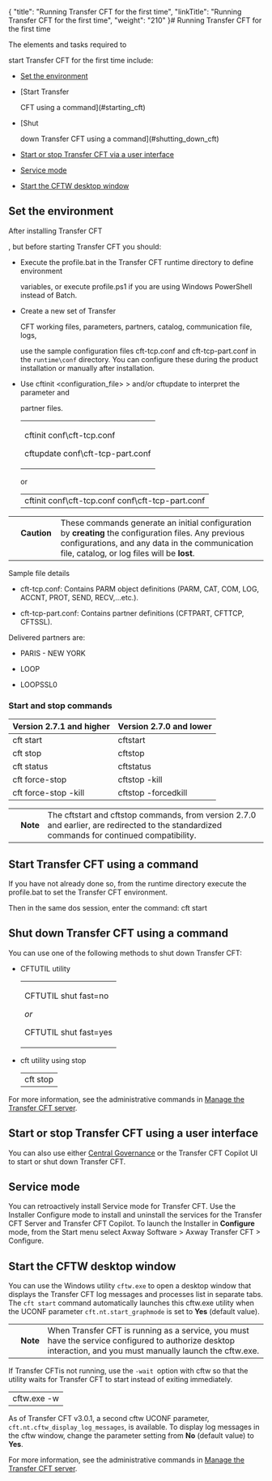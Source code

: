 {
    "title": "Running Transfer CFT for the first time",
    "linkTitle": "Running Transfer CFT for the first time",
    "weight": "210"
}# <span id="kanchor5"></span><span id="Running_CFT_for_the_first_time__Windows_"></span>Running Transfer CFT for the first time

The elements and tasks required to
start Transfer CFT for the first time include:

-   [Set the environment](#operations_to_perform_before_starting_cft)
-   [Start Transfer
    CFT using a command](#starting_cft)
-   [Shut
    down Transfer CFT using a command](#shutting_down_cft)
-   [Start or stop Transfer CFT via a user interface](#start)
-   [Service mode](#service)
-   [Start the CFTW desktop window](#start2)

## <span id="Operations_to_perform_before_starting_CFT"></span>Set the environment

After installing Transfer CFT
, but before starting Transfer CFT you should:

-   Execute the profile.bat in the Transfer CFT runtime directory to define environment
    variables, or execute profile.ps1 if you are using Windows PowerShell instead of Batch.
-   Create a new set of Transfer
    CFT working files, parameters, partners, catalog, communication file, logs,
    use the sample configuration files cft-tcp.conf and cft-tcp-part.conf in the `runtime\conf` directory. You can configure these during the product installation or manually after installation.
-   Use cftinit &lt;configuration\_file> > and/or cftupdate to interpret the parameter and
    partner files.  
    <table data-cellspacing="0">
    <tbody>
    <tr class="odd">
    <td><p>cftinit conf\cft-tcp.conf</p>
    cftupdate conf\cft-tcp-part.conf</td>
    </tr>
    </tbody>
    </table>

      
    or  
    <table data-cellspacing="0">
    <tbody>
    <tr class="odd">
    <td>cftinit conf\cft-tcp.conf conf\cft-tcp-part.conf</td>
    </tr>
    </tbody>
    </table>

<table data-cellpadding="0" data-cellspacing="0">
<tbody>
<tr class="odd">
<td data-valign="top"></td>
<td data-valign="top"><span><strong>Caution  </strong></span></td>
<td data-mc-autonum="&lt;b&gt;Caution  &lt;/b&gt;" data-valign="top">These commands generate an initial configuration by <strong>creating</strong> the configuration files. Any previous configurations, and any data in the communication file, catalog, or log files will be <strong>lost</strong>.</td>
</tr>
</tbody>
</table>

Sample file details

-   cft-tcp.conf: Contains PARM object definitions (PARM, CAT, COM, LOG, ACCNT, PROT, SEND, RECV,...etc.).
-   cft-tcp-part.conf: Contains partner definitions (CFTPART, CFTTCP, CFTSSL).

Delivered partners are:

-   PARIS - NEW YORK
-   LOOP
-   LOOPSSL0

### Start and stop commands

<table data-cellspacing="0">
<thead>
<tr class="header">
<th>Version 2.7.1 and higher</th>
<th>Version 2.7.0 and lower</th>
</tr>
</thead>
<tbody>
<tr class="odd">
<td>cft start</td>
<td>cftstart</td>
</tr>
<tr class="even">
<td>cft stop</td>
<td>cftstop</td>
</tr>
<tr class="odd">
<td>cft status</td>
<td>cftstatus</td>
</tr>
<tr class="even">
<td>cft force-stop</td>
<td>cftstop -kill</td>
</tr>
<tr class="odd">
<td>cft force-stop -kill</td>
<td>cftstop -forcedkill</td>
</tr>
</tbody>
</table>

<table data-cellpadding="0" data-cellspacing="0">
<tbody>
<tr class="odd">
<td data-valign="top"></td>
<td data-valign="top"><span><strong>Note</strong></span></td>
<td data-mc-autonum="&lt;b&gt;Note&lt;/b&gt;" data-valign="top">The <span>cftstart </span>and <span>cftstop </span>commands, from version 2.7.0 and earlier, are redirected to the standardized commands for continued compatibility.</td>
</tr>
</tbody>
</table>

## <span id="Starting_CFT"></span>Start Transfer CFT using a command

If you have not already done so, from the runtime directory execute the profile.bat to set the Transfer CFT environment.
Then in the same dos session, enter the command: cft start

## <span id="Shutting_down_CFT"></span>Shut down Transfer CFT using a command

You can use one of the following methods to shut down Transfer CFT:

-   CFTUTIL utility  
    <table data-cellspacing="0">
    <tbody>
    <tr class="odd">
    <td><p>CFTUTIL shut fast=no</p>
    <p><em>or</em></p>
    <p>CFTUTIL shut fast=yes</p></td>
    </tr>
    </tbody>
    </table>
-   cft utility using stop  
    <table data-cellspacing="0">
    <tbody>
    <tr class="odd">
    <td>cft stop</td>
    </tr>
    </tbody>
    </table>

For more information, see the administrative commands in [Manage the Transfer CFT server](https://docs.axway.com/bundle/TransferCFT_38_UsersGuide_allOS_en_HTML5/page/Content/administration/start_stop_cft.htm).

## <span id="Start"></span>Start or stop Transfer CFT using a user interface

You can also use either [Central Governance](https://docs.axway.com/bundle/CentralGovernance_113_UsersGuide_allOS_en_HTML5/page/Content/CentralGov/operations/t_startCFT.htm) or the Transfer CFT Copilot UI to start or shut down Transfer CFT.

## <span id="Service"></span>Service mode

You can retroactively install Service mode for Transfer CFT. Use the Installer Configure mode to install and uninstall the services for the Transfer CFT Server and Transfer CFT Copilot. To launch the Installer in **Configure** mode, from the Start menu select Axway Software &gt; Axway Transfer CFT &gt; Configure.

## <span id="Start2"></span>Start the CFTW desktop window

You can use the Windows utility `cftw.exe` to open a desktop window that displays the Transfer CFT log messages and processes list in separate tabs. The `cft start` command automatically launches this cftw.exe utility when the UCONF parameter `cft.nt.start_graphmode` is set to **Yes** (default value).

<table data-cellpadding="0" data-cellspacing="0">
<tbody>
<tr class="odd">
<td data-valign="top"></td>
<td data-valign="top"><span><strong>Note</strong></span></td>
<td data-mc-autonum="&lt;b&gt;Note&lt;/b&gt;" data-valign="top">When Transfer CFT is running as a service, you must have the service configured to authorize desktop interaction, and you must manually launch the cftw.exe.</td>
</tr>
</tbody>
</table>

If Transfer CFTis not running, use the `-wait `option with cftw so that the utility waits for Transfer CFT to start instead of exiting immediately.

<table data-cellspacing="0">
<tbody>
<tr class="odd">
<td>cftw.exe -w</td>
</tr>
</tbody>
</table>

As of Transfer CFT v3.0.1, a second cftw UCONF parameter,` cft.nt.cftw_display_log_messages`, is available. To display log messages in the cftw window, change the parameter setting from **No** (default value) to **Yes**.

For more information, see the administrative commands in [Manage the Transfer CFT server](https://docs.axway.com/bundle/TransferCFT_38_UsersGuide_allOS_en_HTML5/page/Content/administration/start_stop_cft.htm).
